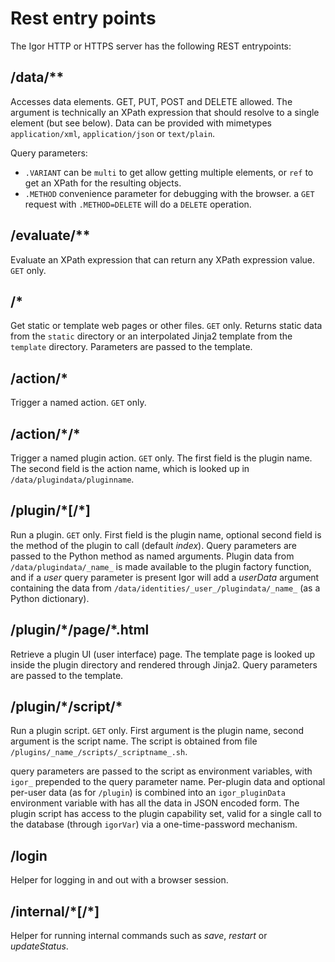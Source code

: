 # Rest entry points

The Igor HTTP or HTTPS server has the following REST entrypoints:

## /data/**
Accesses data elements. GET, PUT, POST and DELETE allowed. The argument is technically an XPath expression that should resolve to a single element (but see below). Data can be provided with mimetypes `application/xml`, `application/json` or `text/plain`.

Query parameters:
* `.VARIANT` can be `multi` to get allow getting multiple elements, or `ref` to get an XPath for the resulting objects.
* `.METHOD` convenience parameter for debugging with the browser. a `GET` request with `.METHOD=DELETE` will do a `DELETE` operation.

## /evaluate/**

Evaluate an XPath expression that can return any XPath expression value. `GET` only.

## /*

Get static or template web pages or other files. `GET` only. Returns static data from the `static` directory or an interpolated Jinja2 template from the `template` directory. Parameters are passed to the template.

## /action/\*

Trigger a named action. `GET` only.

## /action/\*/\*

Trigger a named plugin action. `GET` only. The first field is the plugin name. The second field is the action name, which is looked up in `/data/plugindata/pluginname`.

## /plugin/\*[/*]

Run a plugin. `GET` only. First field is the plugin name, optional second field is the method of the plugin to call (default _index_). Query parameters are passed to the Python method as named arguments. Plugin data from `/data/plugindata/_name_` is made available to the plugin factory function, and if a _user_ query parameter is present Igor will add a _userData_ argument containing the data from `/data/identities/_user_/plugindata/_name_` (as a Python dictionary).

## /plugin/\*/page/\*.html

Retrieve a plugin UI (user interface) page. The template page is looked up inside the plugin directory and rendered through Jinja2. Query parameters are passed to the template.

## /plugin/\*/script/\*

Run a plugin script. `GET` only. First argument is the plugin name, second argument is the script name. The script is obtained from file `/plugins/_name_/scripts/_scriptname_.sh`.

query parameters are passed to the script as environment variables, with `igor_` prepended to the query parameter name. Per-plugin data and optional per-user data (as for `/plugin`) is combined into an `igor_pluginData` environment variable with has all the data in JSON encoded form.
The plugin script has access to the plugin capability set, valid for a single call to the database (through `igorVar`) via a one-time-password mechanism.

## /login

Helper for logging in and out with a browser session.

## /internal/\*[/\*]

Helper for running internal commands such as _save_,  _restart_ or _updateStatus_.